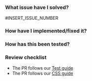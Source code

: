<!--- Provide a general summary of your changes in the Title above -->

### What issue have I solved?
<!--- Complementary description if needed -->
#INSERT_ISSUE_NUMBER

### How have I implemented/fixed it?
<!--- Describe your technical implementation -->


### How has this been tested?
<!--- Please describe how you tested your changes. -->


### Review checklist
- The PR follows our [Test guide](/LiskHQ/lisk-desktop/blob/development/docs/TEST_GUIDE.md)
- The PR follows our [CSS guide](/LiskHQ/lisk-desktop/blob/development/docs/CSS_GUIDE.md)
